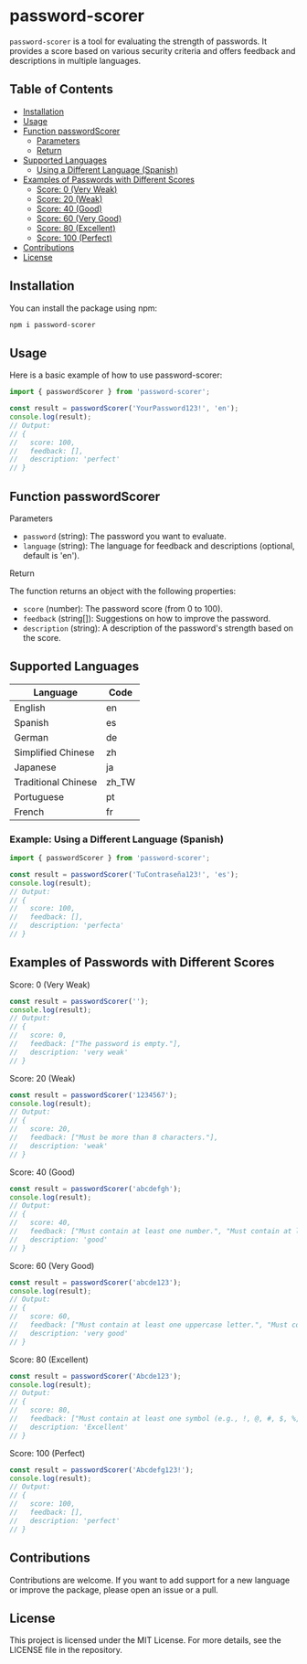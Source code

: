 # password-scorer

`password-scorer` is a tool for evaluating the strength of passwords. It provides a score based on various security criteria and offers feedback and descriptions in multiple languages.


## Table of Contents 
- [Installation](#installation)
- [Usage](#usage)
- [Function passwordScorer](#function-passwordscorer)
  - [Parameters](#parameters)
  - [Return](#return)
- [Supported Languages](#supported-languages)
  - [Using a Different Language (Spanish)](#example-using-a-different-language-spanish)
- [Examples of Passwords with Different Scores](#examples-of-passwords-with-different-scores)
  - [Score: 0 (Very Weak)](#score-0-very-weak)
  - [Score: 20 (Weak)](#score-20-weak)
  - [Score: 40 (Good)](#score-40-good)
  - [Score: 60 (Very Good)](#score-60-very-good)
  - [Score: 80 (Excellent)](#score-80-excellent)
  - [Score: 100 (Perfect)](#score-100-perfect)
- [Contributions](#contributions)
- [License](#license)

## Installation
You can install the package using npm:

```sh
npm i password-scorer
```

## Usage

Here is a basic example of how to use password-scorer:

```javascript
import { passwordScorer } from 'password-scorer';

const result = passwordScorer('YourPassword123!', 'en');
console.log(result);
// Output:
// {
//   score: 100,
//   feedback: [],
//   description: 'perfect'
// }
```


## Function passwordScorer
Parameters

- `password` (string): The password you want to evaluate.
- `language` (string): The language for feedback and descriptions (optional, default is 'en').

Return

The function returns an object with the following properties:

- `score` (number): The password score (from 0 to 100).
- `feedback` (string[]): Suggestions on how to improve the password.
- `description` (string): A description of the password's strength based on the score.

## Supported Languages

| Language           | Code   |
|--------------------|--------|
| English            | en     |
| Spanish            | es     |
| German             | de     |
| Simplified Chinese | zh     |
| Japanese           | ja     |
| Traditional Chinese| zh_TW  |
| Portuguese         | pt     |
| French             | fr     |


### Example: Using a Different Language (Spanish)

```javascript
import { passwordScorer } from 'password-scorer';

const result = passwordScorer('TuContraseña123!', 'es');
console.log(result);
// Output:
// {
//   score: 100,
//   feedback: [],
//   description: 'perfecta'
// }
```

## Examples of Passwords with Different Scores
Score: 0 (Very Weak)
```javascript
const result = passwordScorer('');
console.log(result);
// Output:
// {
//   score: 0,
//   feedback: ["The password is empty."],
//   description: 'very weak'
// }
```
Score: 20 (Weak)
```javascript
const result = passwordScorer('1234567');
console.log(result);
// Output:
// {
//   score: 20,
//   feedback: ["Must be more than 8 characters."],
//   description: 'weak'
// }
```
Score: 40 (Good)
```javascript
const result = passwordScorer('abcdefgh');
console.log(result);
// Output:
// {
//   score: 40,
//   feedback: ["Must contain at least one number.", "Must contain at least one uppercase letter.", "Must contain at least one symbol (e.g., !, @, #, $, %, ^, &, *)."],
//   description: 'good'
// }
```
Score: 60 (Very Good)
```javascript
const result = passwordScorer('abcde123');
console.log(result);
// Output:
// {
//   score: 60,
//   feedback: ["Must contain at least one uppercase letter.", "Must contain at least one symbol (e.g., !, @, #, $, %, ^, &, *)."],
//   description: 'very good'
// }
```

Score: 80 (Excellent)
```javascript
const result = passwordScorer('Abcde123');
console.log(result);
// Output:
// {
//   score: 80,
//   feedback: ["Must contain at least one symbol (e.g., !, @, #, $, %, ^, &, *)."],
//   description: 'Excellent'
// }
```
Score: 100 (Perfect)
```javascript
const result = passwordScorer('Abcdefg123!');
console.log(result);
// Output:
// {
//   score: 100,
//   feedback: [],
//   description: 'perfect'
// }

```

## Contributions
Contributions are welcome. If you want to add support for a new language or improve the package, please open an issue or a pull.

## License
This project is licensed under the MIT License. For more details, see the LICENSE file in the repository.